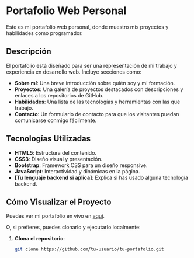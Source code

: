# Portafolio Web Personal

Este es mi portafolio web personal, donde muestro mis proyectos y habilidades como programador.

## Descripción

El portafolio está diseñado para ser una representación de mi trabajo y experiencia en desarrollo web. Incluye secciones como:

- **Sobre mí**: Una breve introducción sobre quién soy y mi formación.
- **Proyectos**: Una galería de proyectos destacados con descripciones y enlaces a los repositorios de GitHub.
- **Habilidades**: Una lista de las tecnologías y herramientas con las que trabajo.
- **Contacto**: Un formulario de contacto para que los visitantes puedan comunicarse conmigo fácilmente.

## Tecnologías Utilizadas

- **HTML5**: Estructura del contenido.
- **CSS3**: Diseño visual y presentación.
- **Bootstrap**: Framework CSS para un diseño responsive.
- **JavaScript**: Interactividad y dinámicas en la página.
- **[Tu lenguaje backend si aplica]**: Explica si has usado alguna tecnología backend.

## Cómo Visualizar el Proyecto

Puedes ver mi portafolio en vivo en [aquí](https://tu-dominio.com).

O, si prefieres, puedes clonarlo y ejecutarlo localmente:

1. **Clona el repositorio**:
   ```bash
   git clone https://github.com/tu-usuario/tu-portafolio.git
